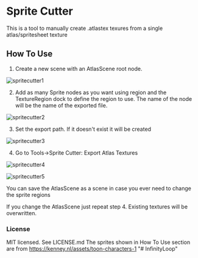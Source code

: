 # Sprite Cutter

This is a tool to manually create .atlastex texures from a single atlas/spritesheet texture

## How To Use

1) Create a new scene with an AtlasScene root node.

![spritecutter1](https://user-images.githubusercontent.com/526829/132289808-9ec4094d-cb05-453e-b2ef-029fed7cbaa4.png)


2) Add as many Sprite nodes as you want using region and the TextureRegion dock to define the region to use. The name of the node will be the name of the exported file.

![spritecutter2](https://user-images.githubusercontent.com/526829/132289817-96e85fab-b8d6-46bb-8772-06fb0a4959a6.png)


3) Set the export path. If it doesn't exist it will be created

![spritecutter3](https://user-images.githubusercontent.com/526829/132289827-47319c35-7717-43d1-9aaf-875dac10ba7c.png)


4) Go to Tools->Sprite Cutter: Export Atlas Textures

![spritecutter4](https://user-images.githubusercontent.com/526829/132289844-4d00baf8-883a-4b11-a5d4-8543a7dad162.png)

![spritecutter5](https://user-images.githubusercontent.com/526829/132289851-e83f7a01-0623-4cd7-85b9-88e36fbaa7cc.png)



You can save the AtlasScene as a scene in case you ever need to change the sprite regions

If you change the AtlasScene just repeat step 4. Existing textures will be overwritten.

### License
MIT licensed. See LICENSE.md
The sprites shown in How To Use section are from https://kenney.nl/assets/toon-characters-1
"# InfinityLoop" 
